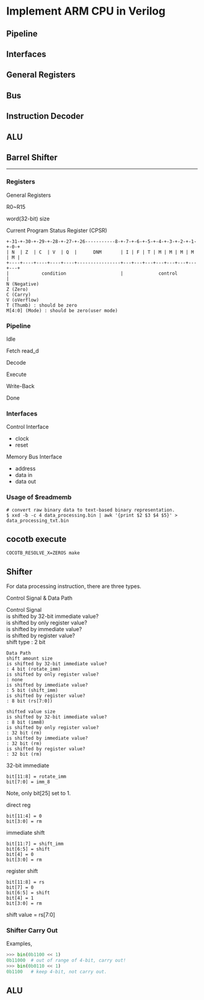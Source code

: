 # Implement ARM CPU in Verilog

## Pipeline

## Interfaces

## General Registers

## Bus

## Instruction Decoder

## ALU

## Barrel Shifter

--------------------------------------

### Registers
General Registers

R0~R15

word(32-bit) size


Current Program Status Register (CPSR)

```
+-31-+-30-+-29-+-28-+-27-+-26-----------8-+-7-+-6-+-5-+-4-+-3-+-2-+-1-+-0-+
| N  | Z  | C  | V  | Q  |      DNM       | I | F | T | M | M | M | M | M |
+----+----+----+----+----+----------------+---+---+---+---+---+---+---+---+
|            condition                    |             control           |
N (Negative)
Z (Zero)
C (Carry)
V (oVerflow)
T (Thumb) : should be zero
M[4:0] (Mode) : should be zero(user mode)
```

### Pipeline
Idle

Fetch
read_d

Decode

Execute

Write-Back

Done


### Interfaces
Control Interface
- clock
- reset

Memory Bus Interface
- address
- data in
- data out



### Usage of $readmemb
```shell
# convert raw binary data to text-based binary representation.
$ xxd -b -c 4 data_processing.bin | awk '{print $2 $3 $4 $5}' > data_processing_txt.bin
```


## cocotb execute
```shell
COCOTB_RESOLVE_X=ZEROS make
```


## Shifter
For data processing instruction, there are three types.

Control Signal & Data Path

Control Signal  
is shifted by 32-bit immediate value?  
is shifted by only register value?  
is shifted by immediate value?  
is shifted by register value?  
shift type
: 2 bit

```
Data Path  
shift amount size  
is shifted by 32-bit immediate value?
: 4 bit (rotate_imm)
is shifted by only register value?
: none
is shifted by immediate value?
: 5 bit (shift_imm)
is shifted by register value?
: 8 bit (rs[7:0])

shifted value size  
is shifted by 32-bit immediate value?  
: 8 bit (imm8)
is shifted by only register value?  
: 32 bit (rm)
is shifted by immediate value?  
: 32 bit (rm)
is shifted by register value?  
: 32 bit (rm)
```

32-bit immediate  
```
bit[11:8] = rotate_imm
bit[7:0] = imm_8
```
Note, only bit[25] set to 1.

direct reg
```
bit[11:4] = 0
bit[3:0] = rm
```

immediate shift  
```
bit[11:7] = shift_imm
bit[6:5] = shift
bit[4] = 0
bit[3:0] = rm
```

register shift  
```
bit[11:8] = rs
bit[7] = 0
bit[6:5] = shift
bit[4] = 1
bit[3:0] = rm
```
shift value = rs[7:0]




### Shifter Carry Out
Examples,<br>
```python
>>> bin(0b1100 << 1)
0b11000  # out of range of 4-bit, carry out!
>>> bin(0b0110 << 1)
0b1100   # keep 4-bit, not carry out.
```


## ALU